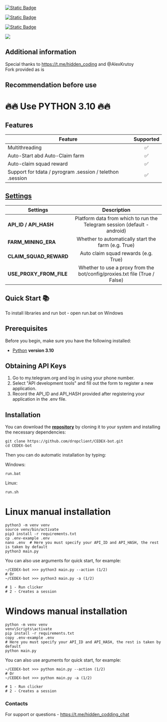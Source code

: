 [![Static Badge](https://img.shields.io/badge/Telegram-Channel-Link?style=for-the-badge&logo=Telegram&logoColor=white&logoSize=auto&color=blue)](https://t.me/hidden_coding)

[![Static Badge](https://img.shields.io/badge/Telegram-Chat-yes?style=for-the-badge&logo=Telegram&logoColor=white&logoSize=auto&color=blue)](https://t.me/hidden_codding_chat)

[![Static Badge](https://img.shields.io/badge/Telegram-Bot%20Link-Link?style=for-the-badge&logo=Telegram&logoColor=white&logoSize=auto&color=blue)](https://t.me/cedex_tap_bot?start=1717782181979387)

<img src="https://github.com/user-attachments/assets/24e85de0-0a00-43ba-a59c-a0030accf47e"/><br>
## Additional information  
Special thanks to https://t.me/hidden_coding and @AlexKrutoy  
Fork provided as is  
## Recommendation before use

# 🔥🔥 Use PYTHON 3.10 🔥🔥

## Features  
| Feature                                                     | Supported  |
|---------------------------------------------------------------|:----------------:|
| Multithreading                                                |        ✅        |
| Auto-Start abd Auto-Claim farm                                |        ✅        |
| Auto-claim squad reward                                       |        ✅        |
| Support for tdata / pyrogram .session / telethon .session     |        ✅        |


## [Settings](https://github.com/https://github.com/404)
| Settings | Description |
|--------------------------|:---------------------------------------------------------------------------------------------:|
| **API_ID / API_HASH**    | Platform data from which to run the Telegram session (default - android)                     |
| **FARM_MINING_ERA**      | Whether to automatically start the farm (e.g. True)                                          |                                
| **CLAIM_SQUAD_REWARD**   | Auto claim squad rewards (e.g. True)                                                         |
| **USE_PROXY_FROM_FILE**  | Whether to use a proxy from the bot/config/proxies.txt file (True / False)                   |

## Quick Start 📚

To install libraries and run bot - open run.bat on Windows

## Prerequisites
Before you begin, make sure you have the following installed:
- [Python](https://www.python.org/downloads/) **version 3.10**

## Obtaining API Keys
1. Go to my.telegram.org and log in using your phone number.
2. Select "API development tools" and fill out the form to register a new application.
3. Record the API_ID and API_HASH provided after registering your application in the .env file.

## Installation
You can download the [**repository**](https://github.com/dropclient/CEDEX-bot/) by cloning it to your system and installing the necessary dependencies:
```shell
git clone https://github.com/dropclient/CEDEX-bot.git
cd CEDEX-bot
```

Then you can do automatic installation by typing:

Windows:
```shell
run.bat
```

Linux:
```shell
run.sh
```

# Linux manual installation
```shell
python3 -m venv venv
source venv/bin/activate
pip3 install -r requirements.txt
cp .env-example .env
nano .env  # Here you must specify your API_ID and API_HASH, the rest is taken by default
python3 main.py
```

You can also use arguments for quick start, for example:
```shell
~/CEDEX-bot >>> python3 main.py --action (1/2)
# Or
~/CEDEX-bot >>> python3 main.py -a (1/2)

# 1 - Run clicker
# 2 - Creates a session
```

# Windows manual installation
```shell
python -m venv venv
venv\Scripts\activate
pip install -r requirements.txt
copy .env-example .env
# Here you must specify your API_ID and API_HASH, the rest is taken by default
python main.py
```

You can also use arguments for quick start, for example:
```shell
~/CEDEX-bot >>> python main.py --action (1/2)
# Or
~/CEDEX-bot >>> python main.py -a (1/2)

# 1 - Run clicker
# 2 - Creates a session
```




### Contacts

For support or questions - https://t.me/hidden_codding_chat

